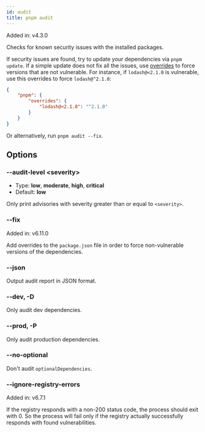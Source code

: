 ```yaml
---
id: audit
title: pnpm audit
---
```


Added in: v4.3.0

Checks for known security issues with the installed packages.

If security issues are found, try to update your dependencies via `pnpm update`.
If a simple update does not fix all the issues, use [overrides] to force
versions that are not vulnerable. For instance, if `lodash@<2.1.0` is vulnerable,
use this overrides to force `lodash@^2.1.0`:

```json title="package.json"
{
    "pnpm": {
        "overrides": {
            "lodash@<2.1.0": "^2.1.0"
        }
    }
}
```

Or alternatively, run `pnpm audit --fix`.

[overrides]: ../package_json.md#pnpmoverrides

## Options

### --audit-level &lt;severity\>

* Type: **low**, **moderate**, **high**, **critical**
* Default: **low**

Only print advisories with severity greater than or equal to `<severity>`.

### --fix

Added in: v6.11.0

Add overrides to the `package.json` file in order to force non-vulnerable versions of the dependencies.

### --json

Output audit report in JSON format.

### --dev, -D

Only audit dev dependencies.

### --prod, -P

Only audit production dependencies.

### --no-optional

Don't audit `optionalDependencies`.

### --ignore-registry-errors

Added in: v6.7.1

If the registry responds with a non-200 status code, the process should exit with 0.
So the process will fail only if the registry actually successfully responds with found vulnerabilities.

